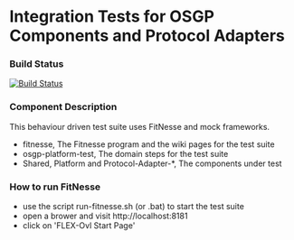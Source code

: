 # Integration Tests for OSGP Components and Protocol Adapters

### Build Status

[![Build Status](http://54.77.62.182/job/OSGP_Integration-Tests_development/badge/icon?style=plastic)](http://54.77.62.182/job/OSGP_Integration-Tests_development)


### Component Description

This behaviour driven test suite uses FitNesse and mock frameworks.

- fitnesse, The Fitnesse program and the wiki pages for the test suite
- osgp-platform-test, The domain steps for the test suite
- Shared, Platform and Protocol-Adapter-*, The components under test


### How to run FitNesse

- use the script run-fitnesse.sh (or .bat) to start the test suite
- open a brower and visit http://localhost:8181
- click on 'FLEX-Ovl Start Page'
